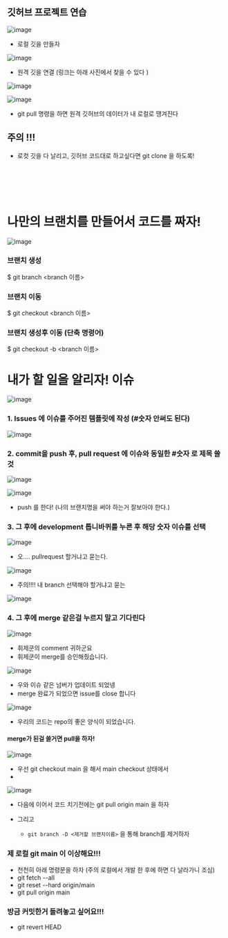 ## 깃허브 프로젝트 연습

![image](https://github.com/SSGView/SSGBoardProject/assets/159003240/a43d44b4-f2b2-49f4-88f6-d48632425922)
- 로컬 깃을 만들자

![image](https://github.com/SSGView/SSGBoardProject/assets/159003240/83a46a50-a9ea-4410-bbdb-9317ea7010cd)
- 원격 깃을 연결 (링크는 아래 사진에서 찾을 수 있다 )

![image](https://github.com/SSGView/SSGBoardProject/assets/159003240/ba3ed13a-6038-4068-858d-0f3d2c57d1e6)
<br>

![image](https://github.com/SSGView/SSGBoardProject/assets/159003240/2c97be2a-c864-4d47-b470-8e1e4a727f26)
- git pull 명령을 하면 원격 깃허브의 데이터가 내 로컬로 땡겨진다

## 주의 !!!
- 로컷 깃을 다 날리고, 깃허브 코드대로 하고싶다면 git clone 을 하도록!



<br><br><br><br>
# 나만의 브랜치를 만들어서 코드를 짜자!

![image](https://github.com/SSGView/SSGBoardProject/assets/159003240/249008c9-a5c7-41c8-bfcb-3cd21030fd93)


### 브랜치 생성
$ git branch <branch 이름>

### 브랜치 이동
$ git checkout <branch 이름>

### 브랜치 생성후 이동 (단축 명령어)
$ git checkout -b <branch 이름>


# 내가 할 일을 알리자! 이슈

![image](https://github.com/SSGView/SSGBoardProject/assets/159003240/afc607cb-8515-45b9-ab37-5b1e141ea841)

### 1. Issues 에 이슈를 주어진 템플릿에 작성 (#숫자 안써도 된다)

![image](https://github.com/SSGView/SSGBoardProject/assets/159003240/f0c907fa-490b-45d0-8abb-cb8bb8a828bc)


### 2. commit을 push 후, pull request 에 이슈와 동일한 #숫자 로 제목 쓸 것

![image](https://github.com/SSGView/SSGBoardProject/assets/159003240/9c41f042-4c82-46a2-a416-fcbf2c35375a)

![image](https://github.com/SSGView/SSGBoardProject/assets/159003240/da93a9f2-9a1d-4739-a271-84b50aaa4dd3)

- push 를 한다! (나의 브랜치명을 써야 하는거 잘보아야 한다.) 

### 3. 그 후에 development 톱니바퀴를 누른 후 해당 숫자 이슈를 선택

![image](https://github.com/SSGView/SSGBoardProject/assets/159003240/fef708be-ab48-4cd4-9798-02397b3be478)
- 오.... pullrequest 할거냐고 묻는다.


![image](https://github.com/SSGView/SSGBoardProject/assets/159003240/f8445654-5a61-47a9-8198-eb4896235af9)
- 주의!!!! 내 branch 선택해야 할거냐고 묻는


![image](https://github.com/SSGView/SSGBoardProject/assets/159003240/ae32ff41-edaa-4a5f-8729-5c98f2a637bf)

### 4. 그 후에 merge 같은걸 누르지 말고 기다린다

![image](https://github.com/SSGView/SSGBoardProject/assets/159003240/1fb408ce-bf7d-42fb-a8b5-c1524aaac098)
- 휘제쿤의 comment 귀하군요
- 휘제쿤이 merge를 승인해줬습니다.


![image](https://github.com/SSGView/SSGBoardProject/assets/159003240/736b15f7-8dc3-4221-b03d-01a9c2dc2c7c)

- 우와 이슈 같은 넘버가 업데이트 되었넹
- merge 완료가 되었으면 issue를 close 합니다


![image](https://github.com/SSGView/SSGBoardProject/assets/159003240/0d073254-af23-4c20-80b8-76402bfb3991)

- 우리의 코드는 repo의 좋은 양식이 되었습니다.


#### merge가 된걸 쓸거면 pull을 하자!

![image](https://github.com/SSGView/SSGBoardProject/assets/159003240/b388912f-4fd5-4427-add9-de5f028205f1)
- 우선 git checkout main 을 해서 main checkout 상태에서
- 
![image](https://github.com/SSGView/SSGBoardProject/assets/159003240/7f506f2d-c489-4357-8bb6-aa9250b94ebf)
- 다음에 이어서 코드 치기전에는 git pull origin main 을 하자

- 그리고 
  - `git branch -D <제거할 브랜치이름>`  을 통해 branch를 제거하자
    


 




### 제 로컬 git main 이 이상해요!!!
- 천천히 아래 명령문을 하자 (주의 로컬에서 개발 한 후에 하면 다 날라가니 조심)
- git fetch --all
- git reset --hard origin/main
- git pull origin main

### 방금 커밋한거 돌려놓고 싶어요!!!
- git revert HEAD





